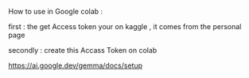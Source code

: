 How to use in Google colab : 

first  : the get Access token your on kaggle , it comes from the personal page

secondly : create this Accass Token on colab 

https://ai.google.dev/gemma/docs/setup
